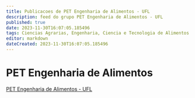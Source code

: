 ```yaml
---
title: Publicacoes de PET Engenharia de Alimentos - UFL
description: feed do grupo PET Engenharia de Alimentos - UFL
published: true
date: 2023-11-30T16:07:05.185496
tags: Ciencias Agrarias, Engenharia, Ciencia e Tecnologia de Alimentos.
editor: markdown
dateCreated: 2023-11-30T16:07:05.185496
---
```


# PET Engenharia de Alimentos
[PET Engenharia de Alimentos - UFL](/grupo/151PETEngenhariadeAlimentosUFL.md)